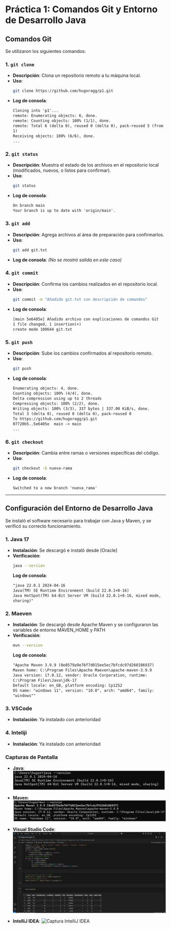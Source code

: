 # Práctica 1: Comandos Git y Entorno de Desarrollo Java

## **Comandos Git**
Se utilizaron los siguientes comandos:

### 1. **`git clone`**
   - **Descripción**: Clona un repositorio remoto a tu máquina local.
   - **Uso**:
     ```bash
     git clone https://github.com/hugoragg/p1.git
     ```
   - **Log de consola**:
     ```
     Cloning into 'p1'...
     remote: Enumerating objects: 6, done.
     remote: Counting objects: 100% (1/1), done.
     remote: Total 6 (delta 0), reused 0 (delta 0), pack-reused 5 (from 1)
     Receiving objects: 100% (6/6), done.
     ...
     ```

### 2. **`git status`**
   - **Descripción**: Muestra el estado de los archivos en el repositorio local (modificados, nuevos, o listos para confirmar).
   - **Uso**:
     ```bash
     git status
     ```
   - **Log de consola**:
     ```
     On branch main
     Your branch is up to date with 'origin/main'.
     ```

### 3. **`git add`**
   - **Descripción**: Agrega archivos al área de preparación para confirmarlos.
   - **Uso**:
     ```bash
     git add git.txt
     ```
   - **Log de consola**:
     *(No se mostró salida en este caso)*

### 4. **`git commit`**
   - **Descripción**: Confirma los cambios realizados en el repositorio local.
   - **Uso**:
     ```bash
     git commit -m "Añadido git.txt con descripción de comandos"
     ```
   - **Log de consola**:
     ```
     [main 5e6405e] Añadido archivo con explicaciones de comandos Git
     1 file changed, 1 insertion(+)
     create mode 100644 git.txt
     ```

### 5. **`git push`**
   - **Descripción**: Sube los cambios confirmados al repositorio remoto.
   - **Uso**:
     ```bash
     git push
     ```
   - **Log de consola**:
     ```
     Enumerating objects: 4, done.
     Counting objects: 100% (4/4), done.
     Delta compression using up to 2 threads
     Compressing objects: 100% (2/2), done.
     Writing objects: 100% (3/3), 337 bytes | 337.00 KiB/s, done.
     Total 3 (delta 0), reused 0 (delta 0), pack-reused 0
     To https://github.com/hugoragg/p1.git
     07720b5..5e6405e  main -> main
     ...
     ```

### 6. **`git checkout`**
   - **Descripción**: Cambia entre ramas o versiones específicas del código.
   - **Uso**:
     ```bash
     git checkout -b nueva-rama
     ```
   - **Log de consola**:
     ```
     Switched to a new branch 'nueva_rama'
     ```

---
## Configuración del Entorno de Desarrollo Java
Se instaló el software necesario para trabajar con Java y Maven, y se verificó su correcto funcionamiento.

### 1. **Java 17**
- **Instalación**: Se descargó e instaló desde [Oracle]
- **Verificación**:
  ```bash
  java --version
  ```
  **Log de consola**:
     ```
    "java 22.0.1 2024-04-16
    Java(TM) SE Runtime Environment (build 22.0.1+8-16)
    Java HotSpot(TM) 64-Bit Server VM (build 22.0.1+8-16, mixed mode, sharing)"
     ```
### 2. **Maeven**
- **Instalación**: Se descargó desde Apache Maven y se configuraron las variables de entorno MAVEN_HOME y PATH
- **Verificación**:
  ```bash
  mvn --version
  ```
  **Log de consola**:
     ```
    "Apache Maven 3.9.9 (8e8579a9e76f7d015ee5ec7bfcdc97d260186937)
    Maven home: C:\Program Files\Apache Maeven\apache-maven-3.9.9
    Java version: 17.0.12, vendor: Oracle Corporation, runtime: C:\Program Files\Java\jdk-17
    Default locale: en_GB, platform encoding: Cp1252
    OS name: "windows 11", version: "10.0", arch: "amd64", family: "windows""
     ```
### 3. **VSCode**
- **Instalación**: Ya instalado con anterioridad

### 4. **Inteliji**
- **Instalación**: Ya instalado con anterioridad

### Capturas de Pantalla

- **Java**:
  ![Captura Java](./Evidencias/JAVA.png)

- **Maven**:
  ![Captura Maven](./Evidencias/MAVEN.png)

- **Visual Studio Code**:
  ![Captura Visual Studio Code](./Evidencias/VSCODE.png)

- **IntelliJ IDEA**:
  ![Captura IntelliJ IDEA](./Evidencias/INTELIJ.png)

